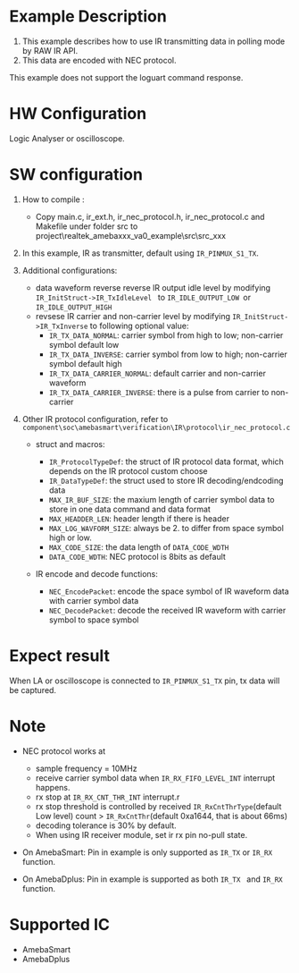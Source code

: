 # Example Description

1. This example describes how to use IR transmitting data in polling mode by RAW IR API.
2. This data are encoded with NEC protocol.

This example does not support the loguart command response.

# HW Configuration

Logic Analyser or oscilloscope.

# SW configuration

1. How to compile :

   - Copy main.c, ir_ext.h, ir_nec_protocol.h, ir_nec_protocol.c and Makefile under folder src to project\realtek_amebaxxx_va0_example\src\src_xxx
2. In this example, IR as transmitter, default using `IR_PINMUX_S1_TX`.
3. Additional configurations:

   - data waveform reverse
     reverse lR output idle level by modifying `IR_InitStruct->IR_TxIdleLevel ` to `IR_IDLE_OUTPUT_LOW `or `IR_IDLE_OUTPUT_HIGH`
   - revsese IR carrier and non-carrier level by modifying `IR_InitStruct->IR_TxInverse` to following optional value:
     - `IR_TX_DATA_NORMAL`: carrier symbol from high to low; non-carrier symbol default low
     - `IR_TX_DATA_INVERSE`: carrier symbol from low to high; non-carrier symbol default high
     - `IR_TX_DATA_CARRIER_NORMAL`: default carrier and non-carrier waveform
     - `IR_TX_DATA_CARRIER_INVERSE`: there is a pulse from carrier to non-carrier
4. Other IR protocol configuration, refer to `component\soc\amebasmart\verification\IR\protocol\ir_nec_protocol.c`

   - struct and macros:

     - `IR_ProtocolTypeDef`: the struct of IR protocol data format, which depends on the IR protocol custom choose
     - `IR_DataTypeDef`: the struct used to store IR decoding/endcoding data
     - `MAX_IR_BUF_SIZE`: the maxium length of carrier symbol data to store in one data command and data format
     - `MAX_HEADDER_LEN`: header length if there is header
     - `MAX_LOG_WAVFORM_SIZE`: always be 2. to differ from space symbol high or low.
     - `MAX_CODE_SIZE`: the data length of `DATA_CODE_WDTH`
     - `DATA_CODE_WDTH`: NEC protocol is 8bits as default
   - IR encode and decode functions:

     - `NEC_EncodePacket`: encode the space symbol of IR waveform data with carrier symbol data
     - `NEC_DecodePacket`: decode the received IR waveform with carrier symbol to space symbol

# Expect result

   When LA or oscilloscope is connected to `IR_PINMUX_S1_TX` pin, tx data will be captured.

# Note

- NEC protocol works at

  - sample frequency = 10MHz
  - receive carrier symbol data when `IR_RX_FIFO_LEVEL_INT` interrupt happens.
  - rx stop at `IR_RX_CNT_THR_INT` interrupt.r
  - rx stop threshold is controlled by received `IR_RxCntThrType`(default Low level) count > `IR_RxCntThr`(default 0xa1644, that is about 66ms)
  - decoding tolerance is 30% by default.
  - When using IR receiver module, set ir rx pin no-pull state.
- On AmebaSmart: Pin in example is only supported as `IR_TX` or `IR_RX` function.
- On AmebaDplus: Pin in example is supported as both `IR_TX ` and `IR_RX` function.

# Supported IC

- AmebaSmart
- AmebaDplus

